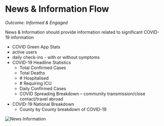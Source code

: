 # News & Information Flow
*Outcome: Informed & Engaged*

News & Information should provide information related to significant COVID-19 information
-   COVID Green App Stats
-   active users
-   daily check-ins - with or without symptoms
-   COVID-19 Headline Statistics
    -   Total Confirmed Cases
    -   Total Deaths
    -   \# Hospitalised
    -   \# Requiring ICU
    -   Daily Confirmed Cases
    -   COVID Spreading Breakdown – community transmission/close contact/travel abroad
-   COVID-19 National Breakdown
    -   County by County breakdown of COVID-19

![News Information](../assets/p-updates%402x.png)
